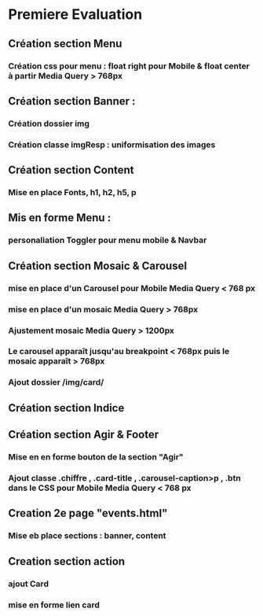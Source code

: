 # Premiere Evaluation

## Création section Menu 
### Création css pour menu : float right pour Mobile & float center à partir Media Query > 768px

## Création section Banner :
### Création dossier img 
### Création classe imgResp : uniformisation des images

## Création section Content 
### Mise en place Fonts, h1, h2, h5, p

## Mis en forme Menu : 
### personaliation  Toggler pour menu mobile & Navbar

## Création section Mosaic & Carousel
### mise en place d'un Carousel pour Mobile  Media Query < 768 px
### mise en place d'un mosaic   Media Query > 768px
### Ajustement mosaic  Media Query > 1200px
### Le carousel apparaît jusqu'au breakpoint < 768px puis le mosaic apparaît > 768px
### Ajout dossier /img/card/

## Création section Indice

## Création section Agir & Footer
### Mise en en forme bouton de la section "Agir"
### Ajout classe .chiffre , .card-title , .carousel-caption>p , .btn  dans le CSS pour Mobile  Media Query < 768 px

## Creation 2e page "events.html" ##
### Mise eb place sections : banner, content

## Creation section action
### ajout Card 
### mise en forme lien card 
